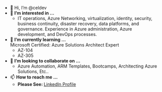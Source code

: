 - 👋 Hi, I’m @celdev
- 👀 <b>I’m interested in ...</b><br>
  - IT operations, Azure Networking, virtualization, identity, security, business continuity, disaster recovery, data platforms, and governance.
  Experience in Azure administration, Azure development, and DevOps processes.<br>
- 🌱 <b>I’m currently learning ...</b><br>
  Microsoft Certified: Azure Solutions Architect Expert
  - AZ-104
  - AZ-305
- 💞️ <b>I’m looking to collaborate on ...</b><br>
  - Azure Automation, ARM Templates, Bootcamps, Architecting Azure Solutions, Etc..
- 📫 <b>How to reach me ...</b><br>
  - <b>Please See: </b><a href="https://www.linkedin.com/in/joey-atwell-484a2521a/">LinkedIn Profile</a>

<!---
celdev/celdev is a ✨ special ✨ repository because its `README.md` (this file) appears on your GitHub profile.
You can click the Preview link to take a look at your changes.
--->
